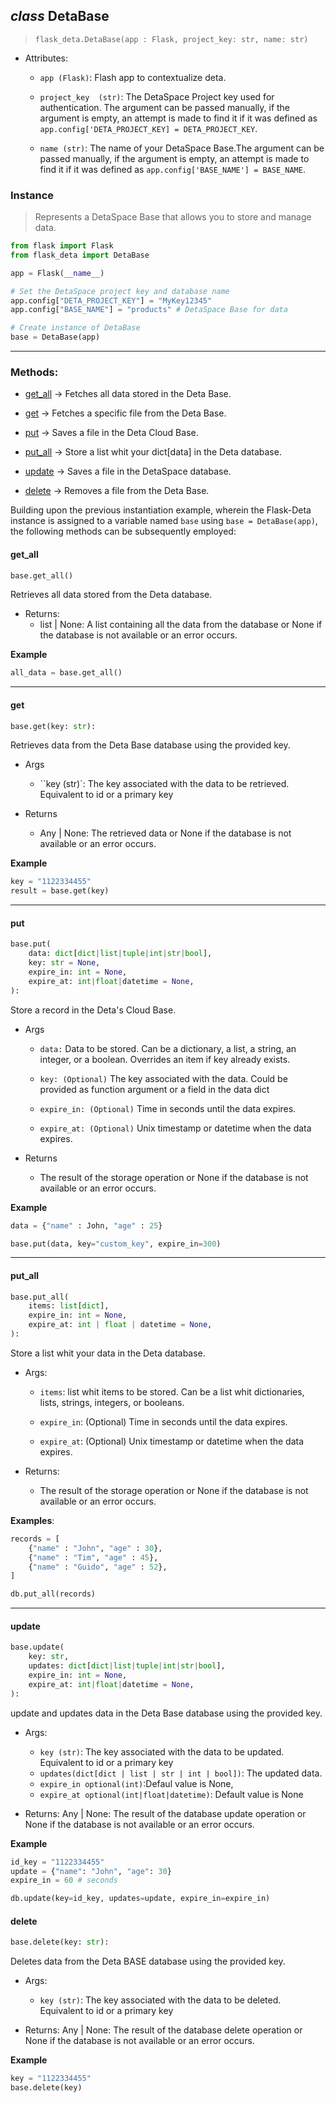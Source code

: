

## *class* DetaBase
> `flask_deta.DetaBase(app : Flask, project_key: str, name: str)`

- Attributes:
    - `app (Flask)`: 
    Flash app to contextualize deta.
    
    - `project_key  (str)`: 
    The DetaSpace Project key used for authentication.
        The argument can be passed manually, if the argument is empty, an attempt
        is made to find it if it was defined as `app.config['DETA_PROJECT_KEY] = DETA_PROJECT_KEY`.
    
    - `name (str)`: 
    The name of your DetaSpace Base.The argument can be passed manually,
    if the argument is empty, an attempt is made to find it if it was defined
    as `app.config['BASE_NAME'] = BASE_NAME`.

### Instance
> Represents a DetaSpace Base that allows you to store and manage data.
```python
from flask import Flask
from flask_deta import DetaBase

app = Flask(__name__)

# Set the DetaSpace project key and database name
app.config["DETA_PROJECT_KEY"] = "MyKey12345"
app.config["BASE_NAME"] = "products" # DetaSpace Base for data 

# Create instance of DetaBase
base = DetaBase(app)
```

---
### Methods:
* [get_all](#get_all) -> Fetches all data stored in the Deta Base.

* [get](#get) -> Fetches a specific file from the Deta Base.

* [put](#put) -> Saves a file in the Deta Cloud Base.

* [put_all](#put_all) -> Store a list whit your dict[data] in the Deta database.

* [update](#update) -> Saves a file in the DetaSpace database.

* [delete](#delete) -> Removes a file from the Deta Base.

Building upon the previous instantiation example, wherein the Flask-Deta instance is assigned to a variable named `base` using `base = DetaBase(app)`, the following methods can be subsequently employed:

####  get_all

```python
base.get_all()
```
Retrieves all data stored from the Deta database.

- Returns:
    * list | None: A list containing all the data from the database
     or None if the database is not available or an error occurs.

**Example**
```python
all_data = base.get_all()
```

---

#### get 
```python
base.get(key: str):
```
Retrieves data from the Deta Base database using the provided key.

- Args
    * ``key (str)`: The key associated with the data to be retrieved. Equivalent to id or a primary key

- Returns
    * Any | None: The retrieved data or None if the database is not available or an error occurs.

**Example**
```python
key = "1122334455"
result = base.get(key)
```
---

#### put

```python
base.put(
    data: dict[dict|list|tuple|int|str|bool],
    key: str = None,
    expire_in: int = None,
    expire_at: int|float|datetime = None,
):
```
Store a record in the Deta's Cloud Base.

- Args
    * `data:` Data to be stored. Can be a dictionary,
    a list, a string, an integer, or a boolean.
    Overrides an item if key already exists.
    
    * `key: (Optional)` The key associated with the data.
    Could be provided as function argument or a field in the data dict
    
    * `expire_in: (Optional)` Time in seconds until the data expires.
    
    * `expire_at: (Optional)` Unix timestamp or datetime when the data expires.

- Returns
    * The result of the storage operation or None if the database
    is not available or an error occurs.

**Example** 
```python
data = {"name" : John, "age" : 25}

base.put(data, key="custom_key", expire_in=300)
```
---

#### put_all
```python
base.put_all(
    items: list[dict],
    expire_in: int = None,
    expire_at: int | float | datetime = None,
):
```
Store a list whit your data in the Deta database.

- Args:
    * `items`: list whit items to be stored. Can be a list whit dictionaries,
        lists, strings, integers, or booleans.

    * `expire_in`: (Optional) Time in seconds until the data expires.

    * `expire_at`: (Optional) Unix timestamp or datetime when the data expires.

- Returns:
    * The result of the storage operation or None if the database
    is not available or an error occurs.

**Examples**:
```python
records = [
    {"name" : "John", "age" : 30},
    {"name" : "Tim", "age" : 45},
    {"name" : "Guido", "age" : 52},
]

db.put_all(records)
```

---

#### update
```python
base.update(
    key: str,
    updates: dict[dict|list|tuple|int|str|bool],
    expire_in: int = None,
    expire_at: int|float|datetime = None,
):
```
update and updates data in the Deta Base database using the provided key.

- Args:
    * `key (str)`: The key associated with the data to be updated. Equivalent to id or a primary key
    * `updates(dict[dict | list | str | int | bool])`: The updated data.
    * `expire_in optional(int)`:Defaul value is None,
    * `expire_at optional(int|float|datetime)`: Default value is None

- Returns:
    Any | None: The result of the database update operation or None if the database is not available or an error occurs.

**Example**
```python
id_key = "1122334455"
update = {"name": "John", "age": 30}
expire_in = 60 # seconds

db.update(key=id_key, updates=update, expire_in=expire_in)
```

#### delete
```python
base.delete(key: str):
```
Deletes data from the Deta BASE database using the provided key.

- Args:
    * `key (str)`: The key associated with the data to be deleted. Equivalent to id or a primary key

- Returns:
    Any | None: The result of the database delete operation or None if the database is not available or an error occurs.

**Example**
```python
key = "1122334455"
base.delete(key)
```